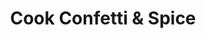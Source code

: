 ---
title: "Cook Confetti & Spice"
url: /henley-on-thames/cook-confetti-and-spice/
shop: convenience
---